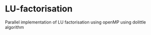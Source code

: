 # LU-factorisation
Parallel implementation of LU factorisation using openMP using dolittle algorithm
